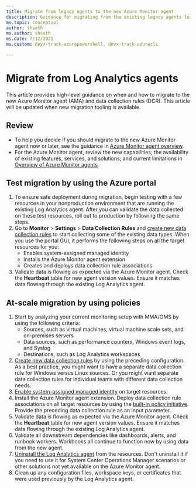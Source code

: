```yaml
---
title: Migrate from legacy agents to the new Azure Monitor agent
description: Guidance for migrating from the existing legacy agents to the new Azure Monitor agent (AMA) and data collection rules (DCR).
ms.topic: conceptual
author: shseth
ms.author: shseth
ms.date: 7/12/2021 
ms.custom: devx-track-azurepowershell, devx-track-azurecli

---
```


# Migrate from Log Analytics agents
This article provides high-level guidance on when and how to migrate to the new Azure Monitor agent (AMA) and data collection rules (DCR). This article will be updated when new migration tooling is available.


## Review
- To help you decide if you should migrate to the new Azure Monitor agent now or later, see the guidance in [Azure Monitor agent overview](./azure-monitor-agent-overview.md#should-i-switch-to-the-azure-monitor-agent).
- For the Azure Monitor agent, review the new capabilities; the availability of existing features, services, and solutions; and current limitations in [Overview of Azure Monitor agents](./agents-overview.md#azure-monitor-agent).


## Test migration by using the Azure portal
1. To ensure safe deployment during migration, begin testing with a few resources in your nonproduction environment that are running the existing Log Analytics agent. After you can validate the data collected on these test resources, roll out to production by following the same steps.
1. Go to **Monitor** > **Settings** > **Data Collection Rules** and [create new data collection rules](./data-collection-rule-azure-monitor-agent.md#create-rule-and-association-in-azure-portal) to start collecting some of the existing data types. When you use the portal GUI, it performs the following steps on all the target resources for you:
	- Enables system-assigned managed identity
	- Installs the Azure Monitor agent extension
	- Creates and deploys data collection rule associations
1. Validate data is flowing as expected via the Azure Monitor agent. Check the **Heartbeat** table for new agent version values. Ensure it matches data flowing through the existing Log Analytics agent.


## At-scale migration by using policies
1. Start by analyzing your current monitoring setup with MMA/OMS by using the following criteria:
	- Sources, such as virtual machines, virtual machine scale sets, and on-premises servers
	- Data sources, such as performance counters, Windows event logs, and Syslog
	- Destinations, such as Log Analytics workspaces
1. [Create new data collection rules](/rest/api/monitor/datacollectionrules/create#examples) by using the preceding configuration. As a best practice, you might want to have a separate data collection rule for Windows versus Linux sources. Or you might want separate data collection rules for individual teams with different data collection needs.
1. [Enable system-assigned managed identity](../../active-directory/managed-identities-azure-resources/qs-configure-template-windows-vm.md#system-assigned-managed-identity) on target resources.
1. Install the Azure Monitor agent extension. Deploy data collection rule associations on all target resources by using the [built-in policy initiative](../deploy-scale.md#built-in-policy-initiatives). Provide the preceding data collection rule as an input parameter. 
1. Validate data is flowing as expected via the Azure Monitor agent. Check the **Heartbeat** table for new agent version values. Ensure it matches data flowing through the existing Log Analytics agent.
1. Validate all downstream dependencies like dashboards, alerts, and runbook workers. Workbooks all continue to function now by using data from the new agent.
1. [Uninstall the Log Analytics agent](./agent-manage.md#uninstall-agent) from the resources. Don't uninstall it if you need to use it for System Center Operations Manager scenarios or other solutions not yet available on the Azure Monitor agent.
1. Clean up any configuration files, workspace keys, or certificates that were used previously by the Log Analytics agent.


